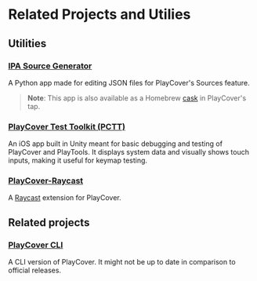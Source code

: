 # Related Projects and Utilies

## Utilities

### [IPA Source Generator](https://github.com/ohaiibuzzle/PlaySourceTool)
 A Python app made for editing JSON files for PlayCover's Sources feature.

>__Note__: This app is also available as a Homebrew [cask](https://github.com/PlayCover/homebrew-playcover/blob/master/Casks/ipa-source-generator.rb) in PlayCover's tap.

### [PlayCover Test Toolkit (PCTT)](https://github.com/IsaacMarovitz/PlayCover-Test-Toolkit)
An iOS app built in Unity meant for basic debugging and testing of PlayCover and PlayTools. It displays system data and visually shows touch inputs, making it useful for keymap testing.

### [PlayCover-Raycast](https://github.com/JoseMoreville/PlayCover-Raycast)
A [Raycast](https://www.raycast.com) extension for PlayCover.

## Related projects

### [PlayCover CLI](https://github.com/JoseMoreville/PlayCover-CLI)
A CLI version of PlayCover. It might not be up to date in comparison to official releases.
